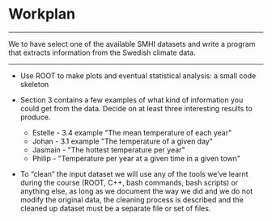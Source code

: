 # Workplan

---

We to have select one of the available SMHI datasets and write a program that extracts information from the Swedish climate data.

---


- Use ROOT to make plots and eventual statistical analysis: a small code skeleton

- Section 3 contains a few examples of what kind of information you could get from the data. Decide on at least three interesting results to produce.
  - Estelle - 3.4 example "The mean temperature of each year"
  - Johan - 3.1 example "The temperature of a given day"
  - Jasmain - "The hottest temperature per year"
  - Philip - "Temperature per year at a given time in a given town"

- To “clean” the input dataset we will use any of the tools we’ve learnt during the course (ROOT, C++, bash commands, bash scripts) or anything else, as long as we document the way we did and we do not modify the original data, the cleaning process is described and the cleaned up dataset must be a separate file or set of files.